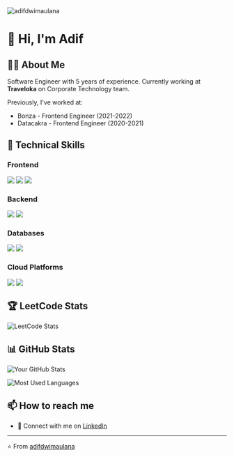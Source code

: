 <img src="https://komarev.com/ghpvc/?username=adifdwimaulana&label=Profile%20views&color=0e75b6&style=flat" alt="adifdwimaulana" />

# 👋 Hi, I'm Adif

## 👨‍💻 About Me

Software Engineer with 5 years of experience. Currently working at **Traveloka** on Corporate Technology team.

Previously, I've worked at:

- Bonza - Frontend Engineer (2021-2022)
- Datacakra - Frontend Engineer (2020-2021)

## 🚀 Technical Skills

### Frontend

<div style="display: inline">
  <img src="https://img.shields.io/badge/React-20232A?style=for-the-badge&logo=react&logoColor=61DAFB" />
  <img src="https://img.shields.io/badge/Next-black?style=for-the-badge&logo=next.js&logoColor=white" />
  <img src="https://img.shields.io/badge/Tailwind_CSS-38B2AC?style=for-the-badge&logo=tailwind-css&logoColor=white" />
</div>

### Backend

<div style="display: inline">
  <img src="https://img.shields.io/badge/NestJS-E0234E?style=for-the-badge&logo=nestjs&logoColor=white" />
  <img src="https://img.shields.io/badge/Spring_Boot-6DB33F?style=for-the-badge&logo=spring-boot&logoColor=white" />
</div>

### Databases

<div style="display: inline">
  <img src="https://img.shields.io/badge/PostgreSQL-316192?style=for-the-badge&logo=postgresql&logoColor=white" />
  <img src="https://img.shields.io/badge/MongoDB-4EA94B?style=for-the-badge&logo=mongodb&logoColor=white" />
</div>

### Cloud Platforms

<div style="display: inline">
  <img src="https://img.shields.io/badge/AWS-FF9900?style=for-the-badge&logo=amazonwebservices&logoColor=white" />
  <img src="https://img.shields.io/badge/Google_Cloud-4285F4?style=for-the-badge&logo=google-cloud&logoColor=white" />
</div>

## 🏆 LeetCode Stats

![LeetCode Stats](https://leetcard.jacoblin.cool/adifdwimaulana?theme=dark&font=Noto%20Sans)

## 📊 GitHub Stats

![Your GitHub Stats](https://github-readme-stats.vercel.app/api?username=adifdwimaulana&show_icons=true&theme=radical)

![Most Used Languages](https://github-readme-stats.vercel.app/api/top-langs/?username=adifdwimaulana&layout=compact&theme=radical)

<!-- ## 🌐 Find me around the web:

[![LinkedIn](https://img.shields.io/badge/LinkedIn-0077B5?style=for-the-badge&logo=linkedin&logoColor=white)](https://linkedin.com/in/[your-profile])
[![Twitter](https://img.shields.io/badge/Twitter-1DA1F2?style=for-the-badge&logo=twitter&logoColor=white)](https://twitter.com/[your-profile])
[![Portfolio](https://img.shields.io/badge/Portfolio-FF5722?style=for-the-badge&logo=google-chrome&logoColor=white)](https://[your-website]) -->

## 📫 How to reach me

- 💼 Connect with me on [LinkedIn](https://linkedin.com/in/adifdwimaulana)
<!-- - 📧 Email me at [your.email@domain.com]
- 🌐 Check out my portfolio at [your-website.com] -->

---

⭐️ From [adifdwimaulana](https://github.com/adifdwimaulana)
